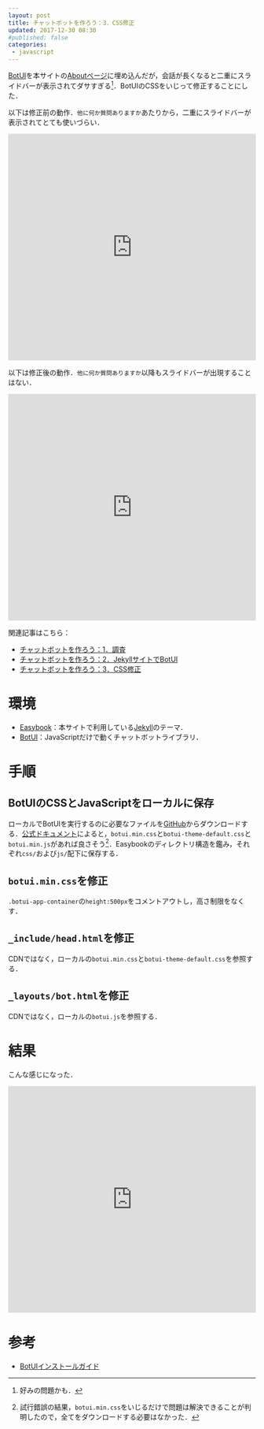 ```yaml
---
layout: post
title: チャットボットを作ろう：3．CSS修正
updated: 2017-12-30 08:30
#published: false
categories:
 - javascript
---
```


[BotUI](https://github.com/botui/botui)を本サイトの[Aboutページ](https://haltaro.github.io/about/)に埋め込んだが，会話が長くなると二重にスライドバーが表示されてダサすぎる[^1]．BotUIのCSSをいじって修正することにした．

[^1]: 好みの問題かも．

以下は修正前の動作．`他に何か質問ありますか`あたりから，二重にスライドバーが表示されてとても使いづらい．
<iframe width="100%" height="460" src="https://www.youtube.com/embed/-8c8oNbgoOE" frameborder="0" gesture="media" allow="encrypted-media" allowfullscreen></iframe>

以下は修正後の動作．`他に何か質問ありますか`以降もスライドバーが出現することはない．

<iframe width="100%" height="460" src="https://www.youtube.com/embed/qh53W17SCeg?rel=0" frameborder="0" gesture="media" allow="encrypted-media" allowfullscreen></iframe>

関連記事はこちら：

* [チャットボットを作ろう：1．調査](https://haltaro.github.io/2017/12/25/chatbot)
* [チャットボットを作ろう：2．JekyllサイトでBotUI](https://haltaro.github.io/2017/12/30/chatbot)
* [チャットボットを作ろう：3．CSS修正](https://haltaro.github.io/2018/02/04/chatbot)

# 環境

* [Easybook](http://jekyllthemes.org/themes/easybook/)：本サイトで利用している[Jekyll](https://jekyllrb-ja.github.io/)のテーマ．
* [BotUI](https://github.com/botui/botui)：JavaScriptだけで動くチャットボットライブラリ．

# 手順

## BotUIのCSSとJavaScriptをローカルに保存

ローカルでBotUIを実行するのに必要なファイルを[GitHub](https://github.com/botui/botui)からダウンロードする．[公式ドキュメント](https://docs.botui.org/install.html)によると，`botui.min.css`と`botui-theme-default.css`と`botui.min.js`があれば良さそう[^2]．Easybookのディレクトリ構造を鑑み，それぞれ`css/`および`js/`配下に保存する．

[^2]: 試行錯誤の結果，`botui.min.css`をいじるだけで問題は解決できることが判明したので，全てをダウンロードする必要はなかった．

## `botui.min.css`を修正

`.botui-app-container`の`height:500px`をコメントアウトし，高さ制限をなくす．

<script src="https://gist.github.com/haltaro/ee415d36ea915749883b97319473cda0.js"></script>

## `_include/head.html`を修正

CDNではなく，ローカルの`botui.min.css`と`botui-theme-default.css`を参照する．

<script src="https://gist.github.com/haltaro/a45a366dfe08960cc492021a53886ea5.js"></script>

## `_layouts/bot.html`を修正

CDNではなく，ローカルの`botui.js`を参照する．

<script src="https://gist.github.com/haltaro/743fd6bc47d99575bbfc1475961663c7.js"></script>

# 結果

こんな感じになった．

<iframe width="100%" height="460" src="https://www.youtube.com/embed/qh53W17SCeg?rel=0" frameborder="0" gesture="media" allow="encrypted-media" allowfullscreen></iframe>


# 参考

* [BotUIインストールガイド](https://docs.botui.org/install.html)
